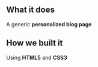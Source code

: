 ## What it does

A generic **personalized blog page**

## How we built it

Using **HTML5** and **CSS3**
